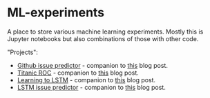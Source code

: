 # ML-experiments

A place to store various machine learning experiments.
Mostly this is Jupyter notebooks but also combinations of those with other code.

"Projects":

* [Github issue predictor](github-issue-predictor) - companion to [this](https://swenotes.wordpress.com/2018/06/12/predicting-issue-categories-on-github/) blog post.
* [Titanic ROC](titanic-roc) - companion to [this](https://swenotes.wordpress.com/2018/09/18/investigating-roc-auc/) blog post.
* [Learning to LSTM](lstm-learning) - companion to [this](https://swenotes.wordpress.com/2019/02/22/learning-to-lstm/) blog post.
* [LSTM issue predictor](lstm-issue-predictor) - companion to [this](https://swenotes.wordpress.com/2019/03/18/under-construction/) blog post.

